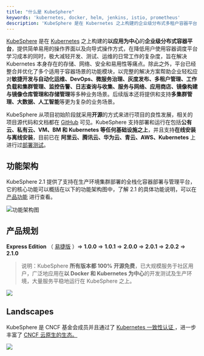 ```yaml
---
title: "什么是 KubeSphere"
keywords: 'kubernetes, docker, helm, jenkins, istio, prometheus'
description: 'KubeSphere 是在 Kubernetes 之上构建的企业级分布式多租户容器平台'
---
```


[KubeSphere](https://kubesphere.io) 是在 [Kubernetes](https://kubernetes.io) 之上构建的**以应用为中心**的**企业级分布式容器平台**，提供简单易用的操作界面以及向导式操作方式，在降低用户使用容器调度平台学习成本的同时，极大减轻开发、测试、运维的日常工作的复杂度，旨在解决 Kubernetes 本身存在的存储、网络、安全和易用性等痛点。除此之外，平台已经整合并优化了多个适用于容器场景的功能模块，以完整的解决方案帮助企业轻松应对**敏捷开发与自动化运维、DevOps、微服务治理、灰度发布、多租户管理、工作负载和集群管理、监控告警、日志查询与收集、服务与网络、应用商店、镜像构建与镜像仓库管理和存储管理**等多种业务场景。后续版本还将提供和支持**多集群管理、大数据、人工智能**等更为复杂的业务场景。

KubeSphere 从项目初始阶段就采用**开源**的方式来进行项目的良性发展，相关的项目源代码和文档都在 [GitHub](https://github.com/kubesphere) 可见。KubeSphere 支持部署和运行在包括**公有云、私有云、VM、BM 和 Kubernetes 等任何基础设施之上**，并且支持**在线安装与离线安装**，目前已在 **阿里云、腾讯云、华为云、青云、AWS、Kubernetes** 上进行过[部署测试](https://github.com/kubesphere/ks-installer/issues/23)。

## 功能架构

KubeSphere 2.1 提供了支持在生产环境集群部署的全栈化容器部署与管理平台，它的核心功能可以概括在以下的功能架构图中，了解 2.1 的具体功能说明，可以在 [产品功能](../features) 进行查看。

![功能架构图](/2.0.0-architecture.svg)

## 产品规划

**Express Edition** （ [易捷版](https://kubesphere.qingcloud.com/#category) ）=> **1.0.0** => **1.0.1** => **2.0.0** => **2.0.1** => **2.0.2** => **2.1.0**

> 说明：KubeSphere **所有版本都 100% 开源免费**，已大规模服务于社区用户，广泛地应用在**以 Docker 和 Kubernetes 为中心**的开发测试及生产环境，大量服务平稳地运行在 KubeSphere 之上。

![](https://pek3b.qingstor.com/kubesphere-docs/png/20190910144241.png)

## Landscapes

KubeSphere 是 CNCF 基金会成员并且通过了 <a href="https://www.cncf.io/certification/software-conformance/#logos">Kubernetes 一致性认证
</a>，进一步丰富了 <a href="https://landscape.cncf.io/landscape=observability-and-analysis&license=apache-license-2-0">CNCF 云原生的生态。
</a>

![](https://pek3b.qingstor.com/kubesphere-docs/png/20191011233719.png)
